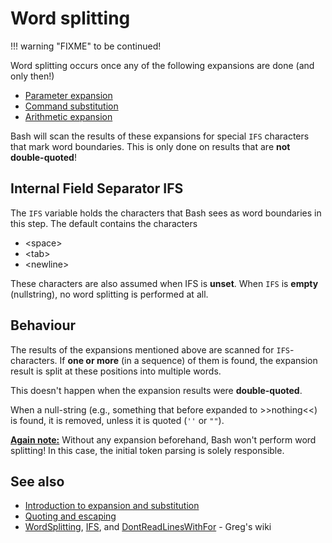 # Word splitting

!!! warning "FIXME"
    to be continued!

Word splitting occurs once any of the following expansions are done (and
only then!)

-   [Parameter expansion](../../syntax/pe.md)
-   [Command substitution](../../syntax/expansion/cmdsubst.md)
-   [Arithmetic expansion](../../syntax/expansion/arith.md)

Bash will scan the results of these expansions for special `IFS`
characters that mark word boundaries. This is only done on results that
are **not double-quoted**!

## Internal Field Separator IFS

The `IFS` variable holds the characters that Bash sees as word
boundaries in this step. The default contains the characters

-   &lt;space&gt;
-   &lt;tab&gt;
-   &lt;newline&gt;

These characters are also assumed when IFS is **unset**. When `IFS` is
**empty** (nullstring), no word splitting is performed at all.

## Behaviour

The results of the expansions mentioned above are scanned for
`IFS`-characters. If **one or more** (in a sequence) of them is found,
the expansion result is split at these positions into multiple words.

This doesn't happen when the expansion results were **double-quoted**.

When a null-string (e.g., something that before expanded to
&gt;&gt;nothing&lt;&lt;) is found, it is removed, unless it is quoted (`''` or
`""`).

<u>**Again note:**</u> Without any expansion beforehand, Bash
won't perform word splitting! In this case, the initial token parsing
is solely responsible.

## See also

-   [Introduction to expansion and
    substitution](../../syntax/expansion/intro.md)
-   [Quoting and escaping](../../syntax/quoting.md)
-   [WordSplitting](http://mywiki.wooledge.org/WordSplitting),
    [IFS](http://mywiki.wooledge.org/IFS), and
    [DontReadLinesWithFor](http://mywiki.wooledge.org/DontReadLinesWithFor) -
    Greg's wiki
